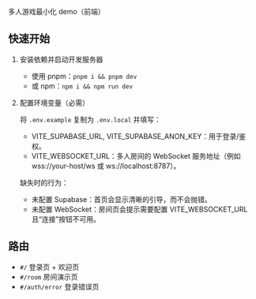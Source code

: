 多人游戏最小化 demo（前端）

## 快速开始

1. 安装依赖并启动开发服务器

	- 使用 pnpm：`pnpm i && pnpm dev`
	- 或 npm：`npm i && npm run dev`

2. 配置环境变量（必需）

	将 `.env.example` 复制为 `.env.local` 并填写：

	- VITE_SUPABASE_URL, VITE_SUPABASE_ANON_KEY：用于登录/鉴权。
	- VITE_WEBSOCKET_URL：多人房间的 WebSocket 服务地址（例如 wss://your-host/ws 或 ws://localhost:8787）。

	缺失时的行为：
	- 未配置 Supabase：首页会显示清晰的引导，而不会抛错。
	- 未配置 WebSocket：房间页会提示需要配置 VITE_WEBSOCKET_URL 且“连接”按钮不可用。

## 路由

- `#/` 登录页 + 欢迎页
- `#/room` 房间演示页
- `#/auth/error` 登录错误页